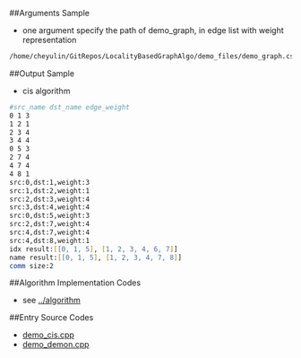 ##Arguments Sample

- one argument specify the path of demo_graph, in edge list with weight representation

```zsh
/home/cheyulin/GitRepos/LocalityBasedGraphAlgo/demo_files/demo_graph.csv 
```

##Output Sample

- cis algorithm

```zsh
#src_name dst_name edge_weight
0 1 3
1 2 1
2 3 4
3 4 4
0 5 3
2 7 4
4 7 4
4 8 1
src:0,dst:1,weight:3
src:1,dst:2,weight:1
src:2,dst:3,weight:4
src:3,dst:4,weight:4
src:0,dst:5,weight:3
src:2,dst:7,weight:4
src:4,dst:7,weight:4
src:4,dst:8,weight:1
idx result:[[0, 1, 5], [1, 2, 3, 4, 6, 7]]
name result:[[0, 1, 5], [1, 2, 3, 4, 7, 8]]
comm size:2
```

##Algorithm Implementation Codes
- see [../algorithm](../algorithm)


##Entry Source Codes
- [demo_cis.cpp](demo_cis.cpp)
- [demo_demon.cpp](demo_demon.cpp)

